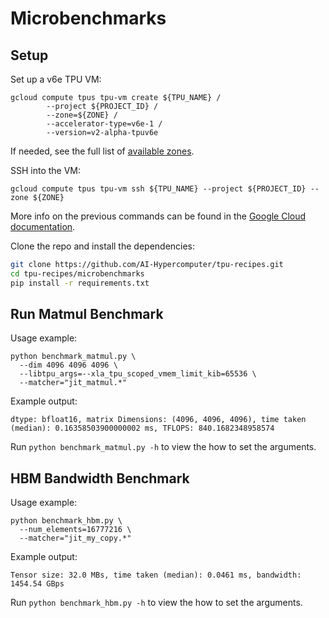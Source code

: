 # Microbenchmarks

## Setup

Set up a v6e TPU VM:
```
gcloud compute tpus tpu-vm create ${TPU_NAME} /
        --project ${PROJECT_ID} /
        --zone=${ZONE} /
        --accelerator-type=v6e-1 /
        --version=v2-alpha-tpuv6e
```
If needed, see the full list of [available zones](https://cloud.google.com/tpu/docs/regions-zones).

SSH into the VM:
```
gcloud compute tpus tpu-vm ssh ${TPU_NAME} --project ${PROJECT_ID} --zone ${ZONE}
```

More info on the previous commands can be found in the [Google Cloud documentation](https://cloud.google.com/tpu/docs/managing-tpus-tpu-vm).

Clone the repo and install the dependencies:
```bash
git clone https://github.com/AI-Hypercomputer/tpu-recipes.git
cd tpu-recipes/microbenchmarks
pip install -r requirements.txt
```

## Run Matmul Benchmark

Usage example:
```
python benchmark_matmul.py \
  --dim 4096 4096 4096 \
  --libtpu_args=--xla_tpu_scoped_vmem_limit_kib=65536 \
  --matcher="jit_matmul.*"
```

Example output:
```
dtype: bfloat16, matrix Dimensions: (4096, 4096, 4096), time taken (median): 0.16358503900000002 ms, TFLOPS: 840.1682348958574
```

Run `python benchmark_matmul.py -h` to view the how to set the arguments.


## HBM Bandwidth Benchmark

Usage example:
```
python benchmark_hbm.py \
  --num_elements=16777216 \
  --matcher="jit_my_copy.*"
```

Example output:
```
Tensor size: 32.0 MBs, time taken (median): 0.0461 ms, bandwidth: 1454.54 GBps
```

Run `python benchmark_hbm.py -h` to view the how to set the arguments.

